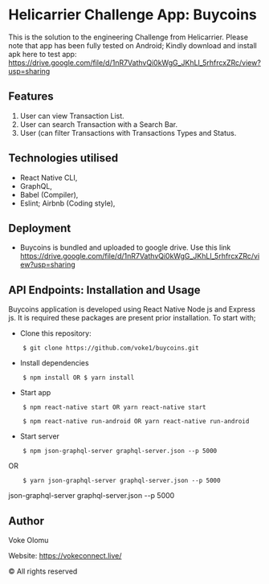 # Helicarrier Challenge App: Buycoins

This is the solution to the engineering Challenge from Helicarrier. Please note that app has been fully tested on Android; Kindly download and install apk here to test app: https://drive.google.com/file/d/1nR7VathvQi0kWgG_JKhLl_5rhfrcxZRc/view?usp=sharing

## Features

1. User can view Transaction List.
2. User can search Transaction with a Search Bar.
3. User (can filter Transactions with Transactions Types and Status.

## Technologies utilised

- React Native CLI,
- GraphQL,
- Babel (Compiler),
- Eslint; Airbnb (Coding style),

## Deployment

- Buycoins is bundled and uploaded to google drive. Use this link https://drive.google.com/file/d/1nR7VathvQi0kWgG_JKhLl_5rhfrcxZRc/view?usp=sharing

## API Endpoints: Installation and Usage

Buycoins application is developed using React Native Node js and Express js. It is required these packages are present prior installation. To start with;

- Clone this repository:

```
    $ git clone https://github.com/voke1/buycoins.git
```

- Install dependencies

```
    $ npm install OR $ yarn install
```

- Start app

```
    $ npm react-native start OR yarn react-native start
```

```
    $ npm react-native run-android OR yarn react-native run-android
```

- Start server

```
    $ npm json-graphql-server graphql-server.json --p 5000
```

OR

```
    $ yarn json-graphql-server graphql-server.json --p 5000
```

json-graphql-server graphql-server.json --p 5000

## Author

Voke Olomu

Website: https://vokeconnect.live/

© All rights reserved
